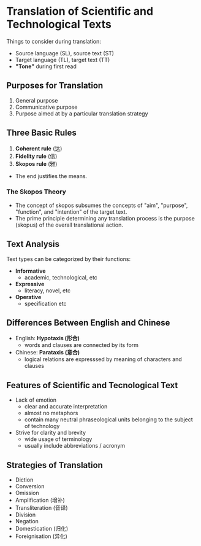 # Translation of Scientific and Technological Texts

Things to consider during translation:

- Source language (SL), source text (ST)
- Target language (TL), target text (TT)
- **"Tone"** during first read

## Purposes for Translation

1. General purpose
2. Communicative purpose
3. Purpose aimed at by a particular translation strategy

## Three Basic Rules

1. **Coherent rule** (达)
2. **Fidelity rule** (信)
3. **Skopos rule** (雅)
  - The end justifies the means.

### The Skopos Theory

- The concept of skopos subsumes the concepts of "aim", "purpose", "function", and "intention" of the target text.
- The prime principle determining any translation process is the purpose (skopus) of the overall translational action.

## Text Analysis

Text types can be categorized by their functions:

<!--
| Language function | Representation | Expression | Persuasion |
| Language dimension
-->

- **Informative**
  - academic, technological, etc
- **Expressive**
  - literacy, novel, etc
- **Operative**
  - specification etc

## Differences Between English and Chinese

- English: **Hypotaxis (形合)**
  - words and clauses are connected by its form
- Chinese: **Parataxis (意合)**
  - logical relations are expresssed by meaning of characters and clauses

## Features of Scientific and Tecnological Text

- Lack of emotion
  - clear and accurate interpretation
  - almost no metaphors
  - contain many neutral phraseological units belonging to the subject of technology
- Strive for clarity and brevity
  - wide usage of terminology
  - usually include abbreviations / acronym

## Strategies of Translation

- Diction
- Conversion
- Omission
- Amplification (增补)
- Transliteration (音译)
- Division
- Negation
- Domestication (归化)
- Foreignisation (异化)
